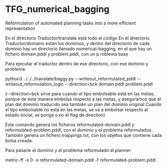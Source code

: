 # TFG_numerical_bagging
Reformulation of automated planning tasks into a more efficient representation

En el directorio Traductor/translate está todo el código
En el directorio Traductor/domains están los dominios, y dentro del directorio de cada dominio hay un directorio llamado
numerical-bagging, en el que hay un fichero domain.pddl y problem.pddl, con un p
roblema base

Para ejecutar el traductor dentro de ese directorio, con ese dominio y problema:

python3 ../../../translate/baggy.py --writeout_reformulated_pddl --writeout_reformulation_logic --direction=bck domain.pddl problem.pddl

(--direction=bck sirve para cuando el tipo embolsable está en las metas, porque de esta manera embolsa respecto a las metas, y
aseguramos que el plan del dominio traducido sea también un plan del dominio original
Cuando el tipo embolsable no está en las metas, se va a embolsar respecto al estado inicial, se ponga o no el flag de direction)

Este comando genera los ficheros reformulated-domain.pddl y reformulated-problem.pddl, con el dominio y el problema reformulados.
También genera un fichero mappings.txt, con los objetos que contiene cada bolsa creada.

Para pasarle el dominio y el problema reformulado al planner:

metric-ff -s 0 -o reformulated-domain.pddl -f reformulated-problem.pddl 

